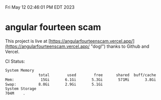 Fri May 12 02:46:01 PM EDT 2023

# angular fourteen scam


This project is live at [https://angularfourteenscam.vercel.app/](https://angularfourteenscam.vercel.app/ "dog!") thanks to Github and Vercel.

CI Status: 

```bash
System Memory
               total        used        free      shared  buff/cache   available
Mem:            15Gi       6.1Gi       5.3Gi       571Mi       3.8Gi       8.2Gi
Swap:          8.0Gi       2.9Gi       5.1Gi
System Storage
704M	.
```
